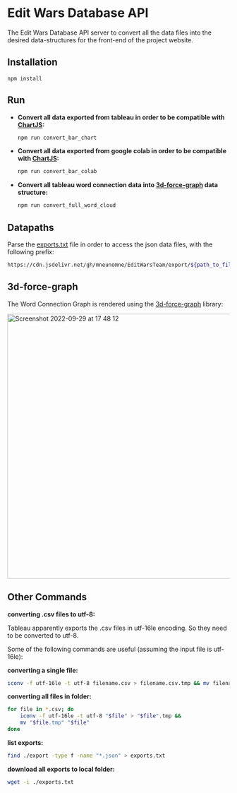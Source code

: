 # Edit Wars Database API 

The Edit Wars Database API server to convert all the data files into the desired data-structures for the front-end of the project website.

## Installation

```
npm install
```

## Run

- **Convert all data exported from tableau in order to be compatible with [ChartJS](https://www.chartjs.org/):**

    ```sh
    npm run convert_bar_chart
    ```

- **Convert all data exported from google colab in order to be compatible with [ChartJS](https://www.chartjs.org/):**

    ```sh
    npm run convert_bar_colab
    ```

- **Convert all tableau word connection data into [3d-force-graph](https://github.com/vasturiano/3d-force-graph) data structure:**

    ```sh
    npm run convert_full_word_cloud
    ```

## Datapaths

Parse the [exports.txt](https://raw.githubusercontent.com/EditWarsTeam/edit_wars_api/main/exports.txt) file in order to access the json data files, with the following prefix: 

```sh
https://cdn.jsdelivr.net/gh/mneunomne/EditWarsTeam/export/${path_to_file}
```

## 3d-force-graph

The Word Connection Graph is rendered using the [3d-force-graph](https://github.com/vasturiano/3d-force-graph) library:

<img width="600" alt="Screenshot 2022-09-29 at 17 48 12" src="https://user-images.githubusercontent.com/4967860/193078452-49805368-5c76-4a6c-afae-ed04bb79deca.png">


## Other Commands 

__converting .csv files to utf-8:__

Tableau apparently exports the .csv files in utf-16le encoding. So they need to be converted to utf-8. 

Some of the following commands are useful (assuming the input file is utf-16le):

__converting a single file:__
```sh
iconv -f utf-16le -t utf-8 filename.csv > filename.csv.tmp && mv filename.csv.tmp filename.csv
```

__converting all files in folder:__
```sh
for file in *.csv; do                                                  
    iconv -f utf-16le -t utf-8 "$file" > "$file".tmp &&
    mv "$file.tmp" "$file"
done
```

__list exports:__

```sh 
find ./export -type f -name "*.json" > exports.txt
```

__download all exports to local folder:__

```sh
wget -i ./exports.txt
``` 
